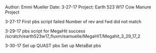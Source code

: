 Author: Emmi Mueller
Date: 3-27-17
Project: Earth 523 W17 Cow Manure Project

3-27-17
First pbs script failed
Number of rev and fwd did not match

3-29-17
pbs script for MegaHit success
/scratch/earth523w17_fluxm/eamuelle/MegaHIT/Megahit_3_29_17_2

3-30-17
Set up QUAST pbs 
Set up MetaBat pbs
